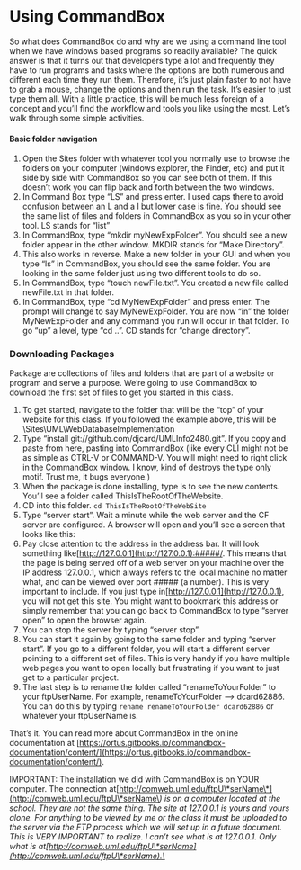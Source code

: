 # Using CommandBox

So what does CommandBox do and why are we using a command line tool when we have windows based programs so readily available? The quick answer is that it turns out that developers type a lot and frequently they have to run programs and tasks where the options are both numerous and different each time they run them. Therefore, it’s just plain faster to not have to grab a mouse, change the options and then run the task. It’s easier to just type them all. With a little practice, this will be much less foreign of a concept and you’ll find the workflow and tools you like using the most. Let’s walk through some simple activities.

#### Basic folder navigation

1. Open the Sites folder with whatever tool you normally use to browse the folders on your computer (windows explorer, the Finder, etc) and put it side by side with CommandBox so you can see both of them. If this doesn’t work you can flip back and forth between the two windows.
2. In Command Box type “LS” and press enter. I used caps there to avoid confusion between an L and a I but lower case is fine. You should see the same list of files and folders in CommandBox as you so in your other tool. LS stands for “list”
3. In CommandBox, type “mkdir myNewExpFolder”. You should see a new folder appear in the other window. MKDIR stands for “Make Directory”.
4. This also works in reverse. Make a new folder in your GUI and when you type “ls” in CommandBox, you should see the same folder. You are looking in the same folder just using two different tools to do so.
5. In CommandBox, type “touch newFile.txt”. You created a new file called newFile.txt in that folder.
6. In CommandBox, type “cd MyNewExpFolder” and press enter. The prompt will change to say MyNewExpFolder. You are now “in” the folder MyNewExpFolder and any command you run will occur in that folder. To go “up” a level, type “cd ..”. CD stands for “change directory”.

### Downloading Packages

Package are collections of files and folders that are part of a website or program and serve a purpose. We’re going to use CommandBox to download the first set of files to get you started in this class.

1. To get started, navigate to the folder that will be the “top” of your website for this class. If you followed the example above, this will be \Sites\UML\WebDatabaseImplementation
2. Type “install git://github.com/djcard/UMLInfo2480.git”. If you copy and paste from here, pasting into CommandBox (like every CLI might not be as simple as CTRL-V or COMMAND-V. You will might need to right click in the CommandBox window. I know, kind of destroys the type only motif. Trust me, it bugs everyone.)
3. When the package is done installing, type ls to see the new contents. You’ll see a folder called ThisIsTheRootOfTheWebsite.
4. CD into this folder. `cd ThisIsTheRootOfTheWebSite`
5. Type “server start”. Wait a minute while the web server and the CF server are configured. A browser will open and you’ll see a screen that looks like this:
6. Pay close attention to the address in the address bar. It will look something like[http://127.0.0.1](http://127.0.0.1):#####/. This means that the page is being served off of a web server on your machine over the IP address 127.0.0.1, which always refers to the local machine no matter what, and can be viewed over port ##### (a number). This is very important to include. If you just type in[http://127.0.0.1](http://127.0.0.1), you will not get this site. You might want to bookmark this address or simply remember that you can go back to CommandBox to type “server open” to open the browser again.
7. You can stop the server by typing “server stop”.
8. You can start it again by going to the same folder and typing “server start”. If you go to a different folder, you will start a different server pointing to a different set of files. This is very handy if you have multiple web pages you want to open locally but frustrating if you want to just get to a particular project.
9. The last step is to rename the folder called “renameToYourFolder” to your ftpUserName. For example, renameToYourFolder —> dcard62886. You can do this by typing `rename renameToYourFolder dcard62886` or whatever your ftpUserName is.

That’s it. You can read more about CommandBox in the online documentation at [https://ortus.gitbooks.io/commandbox-documentation/content/](https://ortus.gitbooks.io/commandbox-documentation/content/).

IMPORTANT: The installation we did with CommandBox is on YOUR computer. The connection at[http://comweb.uml.edu/ftpU\*serName\*](http://comweb.uml.edu/ftpU\*serName\*) is on a computer located at the school. They are not the same thing. The site at 127.0.0.1 is yours and yours alone. For anything to be viewed by me or the class it must be uploaded to the server via the FTP process which we will set up in a future document. This is VERY IMPORTANT to realize. I can’t see what is at 127.0.0.1. Only what is at[http://comweb.uml.edu/ftpU\*serName](http://comweb.uml.edu/ftpU\*serName).\*

